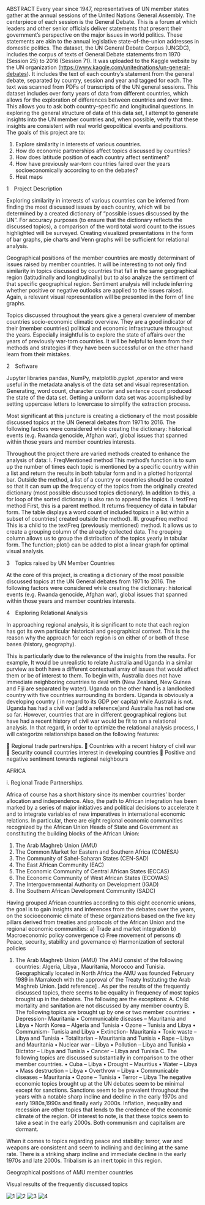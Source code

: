 ABSTRACT
Every year since 1947, representatives of UN member states gather at the annual sessions of the United Nations General Assembly. The centerpiece of each session is the General Debate. This is a forum at which leaders and other senior officials deliver statements that present their government’s perspective on the major issues in world politics. These statements are akin to the annual legislative state-of-the-union addresses in domestic politics. The dataset, the UN General Debate Corpus (UNGDC), includes the corpus of texts of General Debate statements from 1970 (Session 25) to 2016 (Session 71).  It was uploaded to the Kaggle website by the UN organization (https://www.kaggle.com/unitednations/un-general-debates).   It includes the text of each country’s statement from the general debate, separated by country, session and year and tagged for each. The text was scanned from PDFs of transcripts of the UN general sessions. 
This dataset includes over forty years of data from different countries, which allows for the exploration of differences between countries and over time. This allows you to ask both country-specific and longitudinal questions. 
In exploring the general structure of data of this data set, I attempt to generate insights into the UN member countries and, when possible, verify that these insights are consistent with real world geopolitical events and positions.  
The goals of this project are to:
1.	Explore similarity in interests of various countries. 
2.	How do economic partnerships  affect topics discussed by countries?
3.	How does latitude position of each country affect sentiment?
4.	How have previously war-torn countries faired over the years socioeconomically according to on the debates?
5.	Heat maps

1 Project Description

Exploring similarity in interests of various countries can be inferred from finding the most discussed issues by each country, which will be determined by a created dictionary of “possible issues discussed by the UN”.  For accuracy purposes (to ensure that the dictionary reflects the discussed topics), a comparison of the word total word count to the issues highlighted will be surveyed. Creating visualized presentations in the form of bar graphs, pie charts and Venn graphs will be sufficient for relational analysis.

Geographical positions of the member countries are mostly determinant of issues raised by member countries. It will be interesting to not only find similarity in topics discussed by countries that fall in the same geographical region (latitudinally and longitudinally) but to also analyze the sentiment of that specific geographical region. Sentiment analysis will include inferring whether  positive or negative outlooks are applied to the  issues raised. Again, a relevant visual representation will be presented in the form of line graphs.

Topics discussed throughout the years give a general overview of member countries socio-economic climatic overview. They are a good indicator of their (member countries) political and economic infrastructure throughout the years. Especially insightful is to explore the state of affairs over the years of previously war-torn countries. It will be helpful to learn from their methods and strategies if they have been successful or on the other hand learn from their mistakes.

2 Software

Jupyter libraries pandas, NumPy, matplotlib.pyplot ,operator and  were useful in the metadata analysis of the data set and visual representation. Generating, word count, character counter and sentence count produced the state of the data set. Getting a uniform data set was accomplished by setting  uppercase letters to lowercase to simplify the extraction process.

Most significant at this juncture is creating a dictionary of the most possible discussed 
topics at the UN General debates from 1971 to 2016. The following factors were considered while creating the dictionary: historical events (e.g. Rwanda genocide, Afghan war), global issues that spanned within those years and member countries interests.

Throughout the project there are varied methods created to enhance the analysis of data:
I.	FreqMentioned method
This method’s function is to sum up the number of times each topic is mentioned by a  specific country within a list and return the results in both  tabular form and in a plotted horizontal bar. 
Outside the method, a list of  a country or countries should be created so that it can sum up the frequency of the topics from the originally created dictionary (most possible discussed topics dictionary). In addition to this, a for loop of the sorted dictionary is also ran to append the topics.
II.	textFreq method
First, this is a parent method. It returns frequency of data in tabular form. The table displays a word count of included topics in a list within a subset of countries( created outside the method). 
III.	groupFreq method
This is a child to the textFreq (previously mentioned) method. It allows us to create a grouping column of the already collected data. The grouping column allows us to group the distribution of the topics yearly in tabular form. The function; plot()  can be added to plot a linear graph for optimal visual analysis.






3 Topics raised by UN Member Countries

At the core of this project, is creating a dictionary of the most possible discussed topics at the UN General debates from 1971 to 2016. The following factors were considered while creating the dictionary: historical events (e.g. Rwanda genocide, Afghan war), global issues that spanned within those years and member countries interests.

4 Exploring Relational Analysis

In approaching regional analysis, it is significant to note that each region has got its own particular historical and geographical context. This is the reason why the  approach for each region is on either of or both of these bases (history, geography).

This is particularly due to the relevance of the insights from the results.  For example, It would be unrealistic to relate  Australia and Uganda in a similar purview as both have a different contextual array of issues that would affect them or be of interest to them. To begin with, Australia does not have immediate neighboring countries to deal with (New Zealand, New  Guinea  and Fiji are separated by water). Uganda on the other hand is a landlocked country with five countries surrounding its borders. Uganda is obviously a developing country ( in regard to its GDP per capita) while Australia is not. Uganda has had a civil war [add a reference]and Australia has not had one so far.  However, countries that are in different geographical regions but have had a recent history of civil war would be fit to run a relational analysis. In that regard, in order to optimize the relational analysis process, I will categorize relationships based on the following features:

	Regional trade partnerships.
	Countries with a recent history of civil war
	Security council  countries interest in developing countries
	Positive and negative sentiment towards regional neighbours

AFRICA
 

i.	Regional Trade Partnerships.

Africa of course has a short history since its member countries’ border allocation and  independence. Also, the path to African integration has been marked by a series of major initiatives and political decisions to accelerate it and to integrate variables of new imperatives in international economic relations. In particular, there are eight regional economic communities recognized by the African Union Heads of State and Government as constituting the building blocks of the African Union:
1.	The Arab Maghreb Union (AMU)
2.	The Common Market for Eastern and Southern Africa (COMESA)
3.	The Community of Sahel-Saharan States (CEN-SAD)
4.	The East African Community (EAC)
5.	The Economic Community of Central African States (ECCAS)
6.	The Economic Community of West African States (ECOWAS)
7.	The Intergovernmental Authority on Development (IGAD)
8.	The Southern African Development Community (SADC)

Having grouped African countries according to this eight economic unions, the goal is to gain insights and inferences from the debates over the years, on the socioeconomic climate of these organizations based on the five key pillars derived from treaties and protocols of the African Union and the regional economic communities:
a)      Trade and market integration
b)      Macroeconomic policy convergence
c)       Free movement of persons
d)      Peace, security, stability and governance 
e)      Harmonization of sectoral policies
 
1.	The Arab Maghreb Union (AMU)
The AMU consist of the following countries: Algeria, Libya , Mauritania, Morocco and Tunisia. Geographically located in North Africa the AMU was founded February 1989 in Marrakech with the approval of the Treaty Instituting the Arab Maghreb Union. [add reference] . As per the results of the frequently discussed topics, there seems to be equality in frequency of  most topics brought up in the debates. The following are the exceptions:
A.	Child mortality and sanitation are not discussed by any member country
B.	The following topics are brought up by one or two member countries:
•	Depression- Mauritania
•	Communicable diseases – Mauritania and Libya
•	North Korea – Algeria and Tunisia
•	Ozone – Tunisia and Libya
•	Communism- Tunisia and Libya
•	Extinction- Mauritania
•	Toxic waste – Libya and Tunisia
•	Totalitarian – Mauritania and Tunisia
•	Rape – Libya and Mauritania
•	Nuclear war – Libya
•	Pollution – Libya and Tunisia
•	Dictator – Libya and Tunisia
•	Cancer – Libya and Tunisia
C.	The following topics are discussed substantially in comparison to the other member countries.
•	Cuba – Libya 
•	Drought – Mauritius
•	Water – Libya
•	Mass destruction – Libya
•	Overthrow – Libya
•	Communicable diseases – Mauritania
•	Ozone – Tunisia
•	Terror – Libya
The negative economic topics brought up at the UN debates seem to be minimal except for sanctions. Sanctions seem to be prevalent throughout the years with a notable sharp incline and decline in the early 1970s and early 1980s,1990s and  finally early 2000s. Inflation, inequality and recession  are other topics  that lends to the credence of the economic climate of the region. Of interest to note, is that these topics seem to take a seat in the early 2000s. Both communism and capitalism are dormant.

When it comes to topics regarding peace and stability: terror,  war and weapons are consistent and seem to inclining and declining at the same rate.  There is a striking  sharp incline and immediate decline in the early 1970s and late 2000s. Tribalism is an inert topic in this region.
 
Geographical positions of AMU member countries 
 
 


Visual results of the frequently discussed topics

 
 ![1](https://user-images.githubusercontent.com/42674764/54289584-6d60dc80-4577-11e9-8584-8e372b76c74a.png)
 ![2](https://user-images.githubusercontent.com/42674764/54289607-781b7180-4577-11e9-8825-c0abfbebdd5d.png)
 ![3](https://user-images.githubusercontent.com/42674764/54289621-7c478f00-4577-11e9-84b0-1c94e2d99861.png)
 ![4](https://user-images.githubusercontent.com/42674764/54289630-7fdb1600-4577-11e9-920d-bb0f75abd7d7.png)
 
 
 





